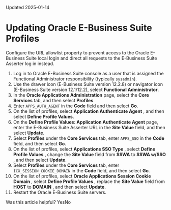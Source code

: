 Updated 2025-01-14
# Updating Oracle E-Business Suite Profiles
Configure the URL allowlist property to prevent access to the Oracle E-Business Suite local login and direct all requests to the E-Business Suite Asserter log in instead.
  1. Log in to Oracle E-Business Suite console as a user that is assigned the Functional Administrator responsibility (typically `sysadmin`).
  2. Use the drawer icon (E-Business Suite version 12.2.8) or navigator icon (E-Business Suite version 12.1/12.2), select **Functional Administrator**.
  3. In the **Oracle Applications Administration** page, select the **Core Services** tab, and then select **Profiles**.
  4. Enter `APPS_AUTH_AGENT` in the **Code** field and then select **Go**.
  5. On the list of profiles, select **Application Authenticate Agent** , and then select **Define Profile Values**.
  6. On the **Define Profile Values: Application Authenticate Agent** page, enter the E-Business Suite Asserter URL in the **Site Value** field, and then select **Update**.
  7. Select **Profiles** under the **Core Services** tab, enter `APPS_SSO` in the **Code** field, and then select **Go**.
  8. On the list of profiles, select **Applications SSO Type** , select **Define Profile Values** , change the **Site Value** field from **SSWA** to **SSWA w/SSO** , and then select **Update**.
  9. Select **Profiles** under the **Core Services** tab, enter `ICX_SESSION_COOKIE_DOMAIN` in the **Code** field, and then select **Go**.
  10. On the list of profiles, select **Oracle Applications Session Cookie Domain** , select **Define Profile Values** , replace the **Site Value** field from **HOST** to **DOMAIN** , and then select **Update**.
  11. Restart the Oracle E-Business Suite servers.


Was this article helpful?
YesNo

